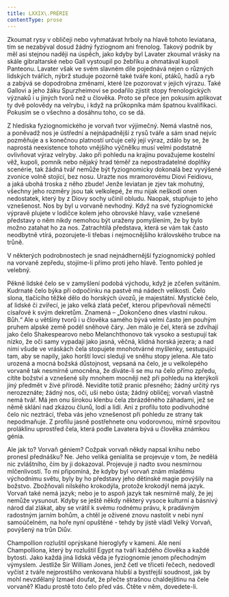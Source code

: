 ```yaml
---
title: LXXIX\.PRÉRIE
contentType: prose
---
```


  

Zkoumat rysy v obličeji nebo vyhmatávat hrboly na hlavě tohoto leviatana, tím se nezabýval dosud žádný fyziognom ani frenolog. Takový podnik by měl asi stejnou naději na úspěch, jako kdyby byl Lavater zkoumal vrásky na skále gibraltarské nebo Gall vystoupil po žebříku a ohmatával kupoli Panteonu. Lavater však ve svém slavném díle pojednává nejen o různých lidských tvářích, nýbrž studuje pozorně také tváře koní, ptáků, hadů a ryb a zabývá se dopodrobna změnami, které lze pozorovat v jejich výrazu. Také Gallovi a jeho žáku Spurzheimovi se podařilo zjistit stopy frenologických význaků i u jiných tvorů než u člověka. Proto se přece jen pokusím aplikovat ty dvě polovědy na velrybu, i když na průkopníka mám špatnou kvalifikaci. Pokusím se o všechno a dosáhnu toho, co se dá.

Z hlediska fyziognomického je vorvaň tvor výjimečný. Nemá vlastně nos, a poněvadž nos je ústřední a nejnápadnější z rysů tváře a sám snad nejvíc pozměňuje a s konečnou platností určuje celý její výraz, zdálo by se, že naprostá neexistence tohoto vnějšího výčnělku musí velmi podstatně ovlivňovat výraz velryby. Jako při pohledu na krajinu považujeme kostelní věž, kupoli, pomník nebo nějaký hrad téměř za nepostradatelné doplňky scenérie, tak žádná tvář nemůže být fyziognomicky dokonalá bez vyvýšené zvonice volně stojící, bez nosu. Urazte nos mramorovému Diovi Feidiovu, a jaká ubohá troska z něho zbude! Jenže leviatan je zjev tak mohutný, všechny jeho rozměry jsou tak velkolepé, že mu nijak neškodí onen nedostatek, který by z Diovy sochy učinil obludu. Naopak, stupňuje to jeho vznešenost. Nos by byl u vorvaně nevhodný. Když na své fyziognomické výpravě plujete v lodičce kolem jeho obrovské hlavy, vaše vznešené představy o něm nikdy nemohou být uraženy pomyšlením, že by bylo možno zatahat ho za nos. Zatrachtilá představa, která se vám tak často neodbytně vtírá, pozorujete-li třebas i nejmocnějšího královského trubce na trůně.

V některých podrobnostech je snad nejnádhernější fyziognomický pohled na vorvaně zepředu, stojíme-li přímo proti jeho hlavě. Tento pohled je velebný.

Pěkné lidské čelo se v zamyšlení podobá východu, když je zčeřen svítáním. Kudrnaté čelo býka při odpočinku na pastvě má nádech velikosti. Čelo slona, tlačícího těžké dělo do horských úvozů, je majestátní. Mystické čelo, ať lidské či zvířecí, je jako velká zlatá pečeť, kterou připevňovali němečtí císařové k svým dekretům. Znamená – „Dokončeno dnes vlastní rukou. Bůh.“ Ale u většiny tvorů i u člověka samého bývá velmi často jen pouhým pruhem alpské země podél sněhové čáry. Jen málo je čel, která se zdvíhají jako čelo Shakespearovo nebo Melanchthonovo tak vysoko a sestupují tak nízko, že oči samy vypadají jako jasná, věčná, klidná horská jezera; a nad nimi všude ve vráskách čela stopujete mnohotvárné myšlenky, sestupující tam, aby se napily, jako horští lovci sledují ve sněhu stopy jelena. Ale tato urozená a mocná božská důstojnost, vepsaná na čelo, je u velkolepého vorvaně tak nesmírně umocněna, že díváte-li se mu na čelo přímo zpředu, cítíte božství a vznešené síly mnohem mocněji než při pohledu na kterýkoli jiný předmět v živé přírodě. Nevidíte totiž pranic přesného; žádný určitý rys nerozeznáte; žádný nos, oči, uši nebo ústa; žádný obličej; vorvaň vlastně nemá tvář. Má jen onu širokou klenbu čela zbrázděného záhadami, jež se němě sklání nad zkázou člunů, lodí a lidí. Ani z profilu toto podivuhodné čelo nic neztrácí, třeba vás jeho vznešenost při pohledu ze strany tak nepodmaňuje. Z profilu jasně postřehnete onu vodorovnou, mírně srpovitou proláklinu uprostřed čela, která podle Lavatera bývá u člověka známkou génia.

Ale jak to? Vorvaň géniem? Cožpak vorvaň někdy napsal knihu nebo pronesl přednášku? Ne. Jeho veliká genialita se projevuje v tom, že nedělá nic zvláštního, čím by ji dokazoval. Projevuje ji nadto svou nesmírnou mlčenlivostí. To mi připomíná, že kdyby byl vorvaň znám mladému východnímu světu, byly by ho představy jeho dětinské magie povýšily na božstvo. Zbožňovali nilského krokodýla, protože krokodýl nemá jazyk. Vorvaň také nemá jazyk; nebo je to aspoň jazyk tak nesmírně malý, že jej nemůže vysunout. Kdyby se ještě někdy některý vysoce kulturní a básnivý národ dal zlákat, aby se vrátil k svému rodnému právu, k pradávným radostným jarním bohům, a chtěl je oživené znovu nastolit v nebi nyní samoúčelném, na hoře nyní opuštěné - tehdy by jistě vládl Velký Vorvaň, povýšený na trůn Diův.

Champollion rozluštil oprýskané hieroglyfy v kameni. Ale není Champolliona, který by rozluštil Egypt na tváři každého člověka a každé bytosti. Jako každá jiná lidská věda je fyziognomie jenom přechodným výmyslem. Jestliže Sir William Jones, jenž četl ve třiceti řečech, nedovedl vyčíst z tváře nejprostšího venkovana hlubší a bystřejší soudnost, jak by mohl nevzdělaný Izmael doufat, že přečte strašnou chaldejštinu na čele vorvaně? Kladu prostě toto čelo před vás. Čtěte v něm, dovedete-li.
